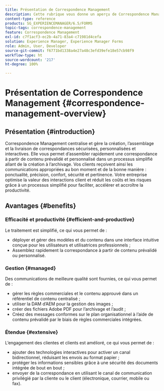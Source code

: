 ```yaml
---
title: Présentation de Correspondence Management
description: Cette rubrique vous donne un aperçu de Correspondence Management.
content-type: reference
products: SG_EXPERIENCEMANAGER/6.5/FORMS
topic-tags: correspondence-management
feature: Correspondence Management
exl-id: c7f1acf3-ec2b-4a71-83a4-c71981d4cefa
solution: Experience Manager, Experience Manager Forms
role: Admin, User, Developer
source-git-commit: f6771bd1338a4e27a48c3efd39efe18e57cb98f9
workflow-type: ht
source-wordcount: '217'
ht-degree: 100%

---
```


# Présentation de Correspondence Management {#correspondence-management-overview}

## Présentation {#introduction}

Correspondence Management centralise et gère la création, l’assemblage et la livraison de correspondances sécurisées, personnalisées et interactives. Elle vous permet d’assembler rapidement une correspondance à partir de contenu prévalidé et personnalisé dans un processus simplifié allant de la création à l’archivage. Vos clients reçoivent ainsi les communications appropriées au bon moment et de la bonne manière : ponctualité, précision, confort, sécurité et pertinence. Votre entreprise optimise la valeur des interactions client et réduit les coûts et les risques grâce à un processus simplifié pour faciliter, accélérer et accroître la productivité.

## Avantages {#benefits}

### Efficacité et productivité {#efficient-and-productive}

Le traitement est simplifié, ce qui vous permet de :

* déployer et gérer des modèles et du contenu dans une interface intuitive conçue pour les utilisateurs et utilisatrices professionnels ;
* Assemblez rapidement la correspondance à partir de contenu prévalidé ou personnalisé.

### Gestion {#managed}

Des communications de meilleure qualité sont fournies, ce qui vous permet de :

* gérer les règles commerciales et le contenu approuvé dans un référentiel de contenu centralisé ;
* utiliser la DAM d’AEM pour la gestion des images ;
* créer des fichiers Adobe PDF pour l’archivage et l’audit ;
* Créez des messages conformes sur le plan organisationnel à l’aide de contenu prévalidé par le biais de règles commerciales intégrées.

### Étendue {#extensive}

L’engagement des clientes et clients est amélioré, ce qui vous permet de :

* ajouter des technologies interactives pour activer un canal bidirectionnel, réduisant les envois au format papier ;
* protéger les informations sensibles grâce à une sécurité des documents intégrée de bout en bout ;
* envoyer de la correspondance en utilisant le canal de communication privilégié par la cliente ou le client (électronique, courrier, mobile ou fax).
